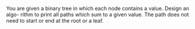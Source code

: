 You are given a binary tree in which each node contains a value. Design an algo- rithm to print all paths which sum to a given value. The path does not need to start or end at the root or a leaf.